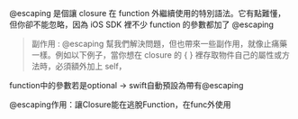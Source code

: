 @escaping 是個讓 closure 在 function 外繼續使用的特別語法。它有點難懂，但你卻不能忽略，因為 iOS SDK 裡不少 function 的參數都加了 @escaping

> 副作用 : @escaping 幫我們解決問題，但也帶來一些副作用，就像止痛藥一樣。例如以下例子，當你想在 closure 的 { } 裡存取物件自己的屬性或方法時，必須額外加上 self，


function中的參數若是optional -> swift自動預設為帶有@escaping


@escaping作用：讓Closure能在逃脫Function，在func外使用